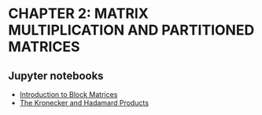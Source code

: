 # CHAPTER 2: MATRIX MULTIPLICATION AND PARTITIONED MATRICES


## Jupyter notebooks
- [Introduction to Block Matrices]()
- [The Kronecker and Hadamard Products]()

